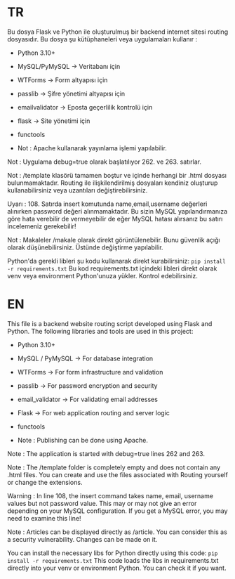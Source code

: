 # TR
Bu dosya Flask ve Python ile oluşturulmuş bir backend internet sitesi routing dosyasıdır.
Bu dosya şu kütüphaneleri veya uygulamaları kullanır :

 - Python 3.10+
 - MySQL/PyMySQL  -> Veritabanı için
 - WTForms        -> Form altyapısı için
 - passlib        -> Şifre yönetimi altyapısı için
 - emailvalidator -> Eposta geçerlilik kontrolü için
 - flask          -> Site yönetimi için
 - functools

 - Not : Apache kullanarak yayınlama işlemi yapılabilir.

Not : Uygulama debug=true olarak başlatılıyor 262. ve 263. satırlar.

Not : /template klasörü tamamen boştur ve içinde herhangi bir .html dosyası bulunmamaktadır.
Routing ile ilişkilendirilmiş dosyaları kendiniz oluşturup kullanabilirsiniz veya uzantıları değiştirebilirsiniz.

Uyarı : 108. Satırda insert komutunda name,email,username değerleri alınırken password değeri alınmamaktadır.
Bu sizin MySQL yapılandırmanıza göre hata verebilir de vermeyebilir de eğer MySQL hatası alırsanız bu satırı incelemeniz gerekebilir!

Not : Makaleler /makale olarak direkt görüntülenebilir. Bunu güvenlik açığı olarak düşünebilirsiniz. Üstünde değiştirme yapılabilir.

Python'da gerekli libleri şu kodu kullanarak direkt kurabilirsiniz:
`pip install -r requirements.txt`
Bu kod requirements.txt içindeki libleri direkt olarak venv veya environment Python'unuza yükler.
Kontrol edebilirsiniz.



# EN
This file is a backend website routing script developed using Flask and Python.
The following libraries and tools are used in this project:

 - Python 3.10+
 - MySQL / PyMySQL -> For database integration
 - WTForms -> For form infrastructure and validation
 - passlib -> For password encryption and security
 - email_validator -> For validating email addresses
 - Flask -> For web application routing and server logic
 - functools

 - Note : Publishing can be done using Apache.

Note : The application is started with debug=true lines 262 and 263.

Note : The /template folder is completely empty and does not contain any .html files.
You can create and use the files associated with Routing yourself or change the extensions.

Warning : In line 108, the insert command takes name, email, username values but not password value.
This may or may not give an error depending on your MySQL configuration. If you get a MySQL error, you may need to examine this line!

Note : Articles can be displayed directly as /article. You can consider this as a security vulnerability. Changes can be made on it.

You can install the necessary libs for Python directly using this code:
`pip install -r requirements.txt`
This code loads the libs in requirements.txt directly into your venv or environment Python.
You can check it if you want.
